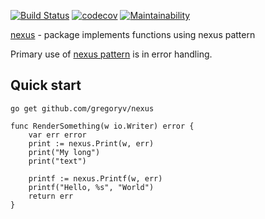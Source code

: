 [![Build Status](https://travis-ci.org/gregoryv/nexus.svg?branch=master)](https://travis-ci.org/gregoryv/nexus)
[![codecov](https://codecov.io/gh/gregoryv/nexus/branch/master/graph/badge.svg)](https://codecov.io/gh/gregoryv/nexus)
[![Maintainability](https://api.codeclimate.com/v1/badges/df2736e1ac63580b49d7/maintainability)](https://codeclimate.com/github/gregoryv/nexus/maintainability)

[nexus](https://godoc.org/github.com/gregoryv/nexus) - package implements functions using nexus pattern

Primary use of [nexus pattern](https://www.7de.se/go-learn/SE/nexus_pattern.html) is in error handling.

## Quick start

    go get github.com/gregoryv/nexus

    func RenderSomething(w io.Writer) error {
	    var err error
	    print := nexus.Print(w, err)
		print("My long")
		print("text")

		printf := nexus.Printf(w, err)
		printf("Hello, %s", "World")
		return err
	}
